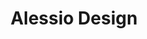 ---
title: "Alessio Design"
url: /neufahrn-in-niederbayern/alessio-design/
shop: Raumausstattung
---